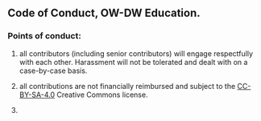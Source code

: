 ## Code of Conduct, OW-DW Education.

### Points of conduct:

1) all contributors (including senior contributors) will engage respectfully with each other. Harassment will not be tolerated and dealt with on a case-by-case basis.

2) all contributions are not financially reimbursed and subject to the [CC-BY-SA-4.0](https://github.com/devoworm/OW-DW-Education/blob/master/CC-BY-SA-4.0%20License.md) Creative Commons license.

3) 
